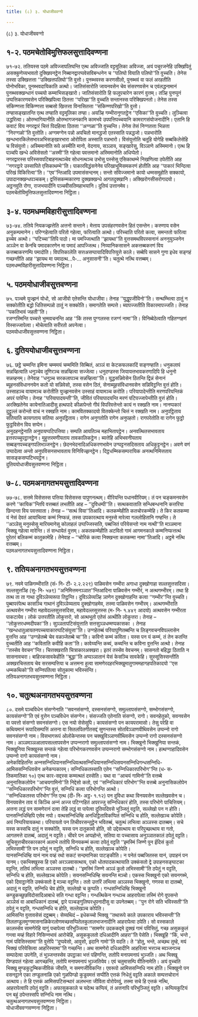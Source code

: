 ```yaml
---
title: (८) ३. योधाजीववग्गो

---
```

(८) ३. योधाजीववग्गो  


## १-२. पठमचेतोविमुत्तिफलसुत्तादिवण्णना

७१-७२. ततियस्स पठमे अविज्जापलिघन्ति एत्थ अविज्जाति वट्टमूलिका अविज्जा, अयं पचुरजनेहि उक्खिपितुं असक्कुणेय्यभावतो दुक्खिपनट्ठेन निब्बानद्वारप्पवेसविबन्धनेन च ‘‘पलिघो वियाति पलिघो’’ति वुच्चति। तेनेस तस्सा उक्खित्तत्ता ‘‘उक्खित्तपलिघो’’ति वुत्तो। पुनब्भवस्स करणसीलो, पुनब्भवं वा फलं अरहतीति पोनोभविका, पुनब्भवदायिकाति अत्थो। जातिसंसारोति जायनवसेन चेव संसरणवसेन च एवंलद्धनामानं पुनब्भवक्खन्धानं पच्चयो कम्माभिसङ्खारो। जातिसंसारोति हि फलूपचारेन कारणं वुत्तम्। तञ्हि पुनप्पुनं उप्पत्तिकारणवसेन परिक्खिपित्वा ठितत्ता ‘‘परिखा’’ति वुच्चति सन्तानस्स परिक्खिपनतो। तेनेस तस्स संकिण्णत्ता विकिण्णत्ता सब्बसो खित्तत्ता विनासितत्ता ‘‘संकिण्णपरिखो’’ति वुत्तो।  
तण्हासङ्खातन्ति एत्थ तण्हाति वट्टमूलिका तण्हा। अयञ्हि गम्भीरानुगतट्ठेन ‘‘एसिका’’ति वुच्चति। लुञ्चित्वा उद्धरित्वा। ओरम्भागियानीति ओरम्भागजनकानि कामभवे उपपत्तिपच्चयानि कामरागसंयोजनादीनि। एतानि हि कवाटं विय नगरद्वारं चित्तं पिदहित्वा ठितत्ता ‘‘अग्गळा’’ति वुच्चन्ति। तेनेस तेसं निग्गतत्ता भिन्नत्ता ‘‘निरग्गळो’’ति वुत्तोति। अग्गमग्गेन पन्नो अपचितो मानद्धजो एतस्साति पन्नद्धजो। पन्नभारोति खन्धभारकिलेसभारअभिसङ्खारभारा ओरोपिता अस्साति पन्नभारो। विसंयुत्तोति चतूहि योगेहि सब्बकिलेसेहि च विसंयुत्तो। अस्मिमानोति रूपे अस्मीति मानो, वेदनाय, सञ्ञाय, सङ्खारेसु, विञ्ञाणे अस्मिमानो। एत्थ हि पञ्चपि खन्धे अविसेसतो ‘‘अस्मी’’ति गहेत्वा पवत्तमानो अस्मिमानोति अधिप्पेतो।  
नगरद्वारस्स परिस्सयपटिबाहनत्थञ्चेव सोधनत्थञ्च उभोसु पस्सेसु एसिकाथम्भे निखणित्वा ठपेतीति आह ‘‘नगरद्वारे उस्सापिते एसिकाथम्भे’’ति। पाकारविद्धंसनेनेव परिखाभूमिसमकरणं होतीति आह ‘‘पाकारं भिन्दित्वा परिखं विकिरित्वा’’ति। ‘‘एव’’न्तिआदि उपमासंसन्दनम्। सन्तो संविज्जमानो कायो धम्मसमूहोति सक्कायो, उपादानक्खन्धपञ्चकम्। द्वत्तिंसकम्मकारणा दुक्खक्खन्धे आगतदुक्खानि। अक्खिरोगसीसरोगादयो। अट्ठनवुति रोगा, राजभयादीनि पञ्चवीसतिमहाभयानि। दुतियं उत्तानमेव।  
पठमचेतोविमुत्तिफलसुत्तादिवण्णना निट्ठिता।  


## ३-४. पठमधम्मविहारीसुत्तादिवण्णना

७३-७४. ततिये नियकज्झत्तेति अत्तनो सन्ताने। मेत्ताय उपसंहरणवसेन हितं एसन्तेन। करुणाय वसेन अनुकम्पमानेन। परिग्गहेत्वाति परितो गहेत्वा, फरित्वाति अत्थो। परिच्चाति परितो कत्वा, समन्ततो फरित्वा इच्चेव अत्थो। ‘‘पटिच्चा’’तिपि पाठो। मा पमज्जित्थाति ‘‘झायथा’’ति वुत्तसमथविपस्सनानं अननुयुञ्जनेन अञ्ञेन वा केनचि पमादकारणेन मा पमादं आपज्जित्थ। निय्यानिकसासने अकत्तब्बकरणं विय कत्तब्बाकरणम्पि पमादोति। विपत्तिकालेति सत्तअसप्पायादिविपत्तियुत्ते काले। सब्बेपि सासने गुणा इधेव सङ्गहं गच्छन्तीति आह ‘‘झायथ मा पमादत्थ…पे॰… अनुसासनी’’ति। चतुत्थे नत्थि वत्तब्बम्।  
पठमधम्मविहारीसुत्तादिवण्णना निट्ठिता।  


## ५. पठमयोधाजीवसुत्तवण्णना

७५. पञ्चमे युज्झनं योधो, सो आजीवो एतेसन्ति योधाजीवा। तेनाह ‘‘युद्धूपजीविनो’’ति। सन्थम्भित्वा ठातुं न सक्कोतीति बद्धो धितिसम्पन्नो ठातुं न सक्कोति। समागतेति सम्पत्ते। ब्यापज्जतीति विकारमापज्जति। तेनाह ‘‘पकतिभावं जहती’’ति।  
रजग्गस्मिन्ति पच्चत्ते भुम्मवचनन्ति आह ‘‘किं तस्स पुग्गलस्स रजग्गं नामा’’ति। विनिब्बेठेत्वाति गहितग्गहणं विस्सज्जापेत्वा। मोचेत्वाति सरीरतो अपनेत्वा।  
पठमयोधाजीवसुत्तवण्णना निट्ठिता।  


## ६. दुतिययोधाजीवसुत्तवण्णना

७६. छट्ठे चम्मन्ति इमिना चम्ममयं चम्ममिति सिब्बितं, अञ्ञं वा केटकफलकादिं सङ्गण्हाति। धनुकलापं सन्नय्हित्वाति धनुञ्चेव तूणिरञ्च सन्नय्हित्वा सज्जेत्वा। धनुदण्डस्स जियायत्तभावकरणादिपि हि धनुनो सन्नय्हनम्। तेनेवाह ‘‘धनुञ्च सरकलापञ्च सन्नय्हित्वा’’ति। युद्धसन्निवेसेन ठितन्ति द्विन्नं सेनानं ब्यूहनसंविधाननयेन कतो यो सन्निवेसो, तस्स वसेन ठितं, सेनाब्यूहसंविधानवसेन सन्निविट्ठन्ति वुत्तं होति। उस्साहञ्च वायामञ्च करोतीति युज्झनवसेन उस्साहं वायामञ्च करोति। परियापादेन्तीति मरणपरियन्तिकं अपरं पापेन्ति। तेनाह ‘‘परियापादयन्ती’’ति, जीवितं परियापादयन्ति मरणं पटिपज्जापेन्तीति वुत्तं होति।  
अरक्खितेनेव कायेनातिआदीसु हत्थपादे कीळापेन्तो गीवं विपरिवत्तेन्तो कायं न रक्खति नाम। नानप्पकारं दुट्ठुल्लं करोन्तो वाचं न रक्खति नाम। कामवितक्कादयो वितक्केन्तो चित्तं न रक्खति नाम। अनुपट्ठिताय सतियाति कायगताय सतिया अनुपट्ठिताय। रागेन अनुगतोति रागेन अनुपहतो। रागपरेतोति वा रागेन फुट्ठो फुट्ठविसेन विय सप्पेन।  
अनुदहनट्ठेनाति अनुपायप्पटिपत्तिया। सम्पति आयतिञ्च महाभितापट्ठेन। अनवत्थितसभावताय इत्तरपच्चुपट्ठानट्ठेन। मुहुत्तरमणीयताय तावकालिकट्ठेन। ब्यत्तेहि अभिभवनीयताय सब्बङ्गपच्चङ्गपलिभञ्जनट्ठेन। छेदनभेदनादिअधिकरणभावेन उग्घट्टनसदिसताय अधिकुट्टनट्ठेन। अवणे वणं उप्पादेत्वा अन्तो अनुपविसनसभावताय विनिविज्झनट्ठेन। दिट्ठधम्मिकसम्परायिक अनत्थनिमित्तताय सासङ्कसप्पटिभयट्ठेन।  
दुतिययोधाजीवसुत्तवण्णना निट्ठिता।  


## ७-८. पठमअनागतभयसुत्तादिवण्णना

७७-७८. सत्तमे विसेसस्स पत्तिया विसेसस्स पापुणनत्थम्। वीरियन्ति पधानवीरियम्। तं पन चङ्कमनवसेन करणे ‘‘कायिक’’न्तिपि वत्तब्बतं लभतीति आह – ‘‘दुविधम्पी’’ति। सत्थकवाताति सन्धिबन्धनानि कत्तरिया छिन्दन्ता विय पवत्तवाता। तेनाह – ‘‘सत्थं विया’’तिआदि। कतकम्मेहीति कतचोरकम्मेहि। ते किर कतकम्मा यं नेसं देवतं आयाचित्वा कम्मं निप्फन्नं, तस्स उपकारत्थाय मनुस्से मारेत्वा गललोहितानि गण्हन्ति। ते ‘‘अञ्ञेसु मनुस्सेसु मारियमानेसु कोलाहलं उप्पज्जिस्सति, पब्बजितं परियेसन्तो नाम नत्थी’’ति मञ्ञमाना भिक्खू गहेत्वा मारेन्ति। तं सन्धायेतं वुत्तम्। अकतकम्मेहीति अटवितो गामं आगमनकाले कम्मनिप्फत्तत्थं पुरेतरं बलिकम्मं कातुकामेहि। तेनेवाह – ‘‘चोरिकं कत्वा निक्खन्ता कतकम्मा नामा’’तिआदि। अट्ठमे नत्थि वत्तब्बम्।  
पठमअनागतभयसुत्तादिवण्णना निट्ठिता।  


## ९. ततियअनागतभयसुत्तवण्णना

७९. नवमे पाळिगम्भीराति (सं॰ नि॰ टी॰ २.२.२२९) पाळिवसेन गम्भीरा अगाधा दुक्खोगाहा सल्लसुत्तसदिसा। सल्लसुत्तञ्हि (सु॰ नि॰ ५७९) ‘‘अनिमित्तमनञ्ञात’’न्तिआदिना पाळिवसेन गम्भीरं, न अत्थगम्भीरम्। तथा हि तत्थ ता ता गाथा दुविञ्ञेय्यरूपा तिट्ठन्ति। दुविञ्ञेय्यञ्हि ञाणेन दुक्खोगाहन्ति कत्वा ‘‘गम्भीर’’न्ति वुच्चति। पुब्बापरंपेत्थ कासञ्चि गाथानं दुविञ्ञेय्यताय दुक्खोगाहमेव, तस्मा पाळिवसेन गम्भीरम्। अत्थगम्भीराति अत्थवसेन गम्भीरा महावेदल्लसुत्तसदिसा, महावेदल्लसुत्तस्स (म॰ नि॰ १.४४९ आदयो) अत्थवसेन गम्भीरता पाकटायेव। लोकं उत्तरतीति लोकुत्तरो, सो अत्थभूतो एतेसं अत्थीति लोकुत्तरा। तेनाह – ‘‘लोकुत्तरधम्मदीपका’’ति। सुञ्ञतापटिसंयुत्ताति सत्तसुञ्ञधम्मप्पकासका । तेनाह ‘‘खन्धधातुआयतनपच्चयाकारप्पटिसंयुत्ता’’ति। उग्गहेतब्बं परियापुणितब्बन्ति च लिङ्गवचनविपल्‍लासेन वुत्तन्ति आह ‘‘उग्गहेतब्बे चेव वळञ्‍जेतब्बे चा’’ति। कविनो कम्मं कविता। यस्स पन यं कम्मं, तं तेन कतन्ति वुच्‍चतीति आह ‘‘कविताति कवीहि कता’’ति। कावेय्यन्ति कब्यं, कब्यन्ति च कविना वुत्तन्ति अत्थो। तेनाह ‘‘तस्सेव वेवचन’’न्ति। चित्तक्खराति चित्राकारअक्खरा। इतरं तस्सेव वेवचनम्। सासनतो बहिद्धा ठिताति न सासनावचरा। बाहिरकसावकेहीति ‘‘बुद्धा’’ति अप्पञ्‍ञातानं येसं केसञ्‍चि सावकेहि। सुस्सूसिस्सन्तीति अक्खरचित्तताय चेव सरसम्पत्तिया च अत्तमना हुत्वा सामणेरदहरभिक्खुमातुगाममहागहपतिकादयो ‘‘एस धम्मकथिको’’ति सन्‍निपतित्वा सोतुकामा भविस्सन्ति।  
ततियअनागतभयसुत्तवण्णना निट्ठिता।  


## १०. चतुत्थअनागतभयसुत्तवण्णना

८०. दसमे पञ्‍चविधेन संसग्गेनाति ‘‘सवनसंसग्गो, दस्सनसंसग्गो, समुल्‍लापसंसग्गो, सम्भोगसंसग्गो, कायसंसग्गो’’ति एवं वुत्तेन पञ्‍चविधेन संसग्गेन। संसज्‍जति एतेनाति संसग्गो, रागो। सवनहेतुको, सवनवसेन वा पवत्तो संसग्गो सवनसंसग्गो। एस नयो सेसेसुपि। कायसंसग्गो पन कायपरामासो। तेसु परेहि वा कथियमानं रूपादिसम्पत्तिं अत्तना वा सितलपितगीतसद्दं सुणन्तस्स सोतविञ्‍ञाणवीथिवसेन उप्पन्‍नो रागो सवनसंसग्गो नाम। विसभागरूपं ओलोकेन्तस्स पन चक्खुविञ्‍ञाणवीथिवसेन उप्पन्‍नो रागो दस्सनसंसग्गो नाम। अञ्‍ञमञ्‍ञआलापसल्‍लापवसेन उप्पन्‍नरागो समुल्‍लापसंसग्गो नाम। भिक्खुनो भिक्खुनिया सन्तकं, भिक्खुनिया भिक्खुस्स सन्तकं गहेत्वा परिभोगकरणवसेन उप्पन्‍नरागो सम्भोगसंसग्गो नाम। हत्थग्गाहादिवसेन उप्पन्‍नो रागो कायसंसग्गो नाम।  
अनेकविहितन्ति अन्‍नसन्‍निधिपानसन्‍निधिवत्थसन्‍निधियानसन्‍निधिसयनसन्‍निधिगन्धसन्‍निधि- आमिससन्‍निधिवसेन अनेकप्पकारम्। सन्‍निधिकतस्साति एतेन ‘‘सन्‍निधिकारपरिभोग’’न्ति (ध॰ स॰ तिकमातिका १०) एत्थ कार-सद्दस्स कम्मत्थतं दस्सेति। यथा वा ‘‘आचयं गामिनो’’ति वत्तब्बे अनुनासिकलोपेन ‘‘आचयगामिनो’’ति निद्देसो कतो, एवं ‘‘सन्‍निधिकारं परिभोग’’न्ति वत्तब्बे अनुनासिकलोपेन ‘‘सन्‍निधिकारपरिभोग’’न्ति वुत्तं, सन्‍निधिं कत्वा परिभोगन्ति अत्थो।  
‘‘सन्‍निधिकतस्स परिभोग’’न्ति एत्थ (दी॰ नि॰ अट्ठ॰ १.१२) पन दुविधा कथा विनयवसेन सल्‍लेखवसेन च। विनयवसेन ताव यं किञ्‍चि अन्‍नं अज्‍ज पटिग्गहितं अपरज्‍जु सन्‍निधिकारं होति, तस्स परिभोगे पाचित्तियम्। अत्तना लद्धं पन सामणेरानं दत्वा तेहि लद्धं वा पापेत्वा दुतियदिवसे भुञ्‍जितुं वट्टति, सल्‍लेखो पन न होति। पानसन्‍निधिम्हिपि एसेव नयो। वत्थसन्‍निधिम्हि अनधिट्ठिताविकप्पितं सन्‍निधि च होति, सल्‍लेखञ्‍च कोपेति। अयं निप्परियायकथा। परियायतो पन तिचीवरसन्तुट्ठेन भवितब्बं, चतुत्थं लभित्वा अञ्‍ञस्स दातब्बम्। सचे यस्स कस्सचि दातुं न सक्‍कोति, यस्स पन दातुकामो होति, सो उद्देसत्थाय वा परिपुच्छत्थाय वा गतो, आगतमत्ते दातब्बं, अदातुं न वट्टति। चीवरे पन अप्पहोन्ते, सतिया वा पच्‍चासाय अनुञ्‍ञातकालं ठपेतुं वट्टति। सूचिसुत्तचीवरकारकानं अलाभे ततोपि विनयकम्मं कत्वा ठपेतुं वट्टति ‘‘इमस्मिं जिण्णे पुन ईदिसं कुतो लभिस्सामी’’ति पन ठपेतुं न वट्टति, सन्‍निधि च होति, सल्‍लेखञ्‍च कोपेति।  
यानसन्‍निधिम्हि यानं नाम वय्हं रथो सकटं सन्दमानिका पाटङ्कीति। न पनेतं पब्बजितस्स यानं, उपाहनं पन यानम्। एकभिक्खुस्स हि एको अरञ्‍ञवासत्थाय, एको धोतपादकत्थायाति उक्‍कंसतो द्वे उपाहनसङ्घाटका वट्टन्ति, ततियं लभित्वा अञ्‍ञस्स दातब्बो। ‘‘इमस्मिं जिण्णे अञ्‍ञं कुतो लभिस्सामी’’ति ठपेतुं न वट्टति, सन्‍निधि च होति, सल्‍लेखञ्‍च कोपेति। सयनसन्‍निधिम्हि सयनन्ति मञ्‍चो। एकस्स भिक्खुनो एको सयनगब्भे, एको दिवाट्ठानेति उक्‍कंसतो द्वे मञ्‍चा वट्टन्ति। ततो उत्तरिं लभित्वा अञ्‍ञस्स भिक्खुनो, गणस्स वा दातब्बो, अदातुं न वट्टति, सन्‍निधि चेव होति, सल्‍लेखो च कुप्पति। गन्धसन्‍निधिम्हि भिक्खुनो कण्डुकच्छुछविदोसादिआबाधे सति गन्धा वट्टन्ति। गन्धत्थिकेन गन्धञ्‍च आहरापेत्वा तस्मिं रोगे वूपसन्ते अञ्‍ञेसं वा आबाधिकानं दातब्बं, द्वारे पञ्‍चङ्गुलिघरधूपनादीसु वा उपनेतब्बम्। ‘‘पुन रोगे सति भविस्सती’’ति ठपेतुं न वट्टति, गन्धसन्‍निधि च होति, सल्‍लेखञ्‍च कोपेति।  
आमिसन्ति वुत्तावसेसं दट्ठब्बम्। सेय्यथिदं – इधेकच्‍चो भिक्खु ‘‘तथारूपे काले उपकाराय भविस्सन्ती’’ति तिलतण्डुलमुग्गमासनाळिकेरलोणमच्छसप्पितेलकुलालभाजनादीनि आहरापेत्वा ठपेति। सो वस्सकाले कालस्सेव सामणेरेहि यागुं पचापेत्वा परिभुञ्‍जित्वा ‘‘सामणेर उदककद्दमे दुक्खं गामं पविसितुं, गच्छ असुककुलं गन्त्वा मय्हं विहारे निसिन्‍नभावं आरोचेहि, असुककुलतो दधिआदीनि आहरा’’ति पेसेति। भिक्खूहि ‘‘किं, भन्ते , गामं पविसिस्सामा’’ति वुत्तेपि ‘‘दुप्पवेसो, आवुसो, इदानि गामो’’ति वदति। ते ‘‘होतु, भन्ते, अच्छथ तुम्हे, मयं भिक्खं परियेसित्वा आहरिस्सामा’’ति गच्छन्ति। अथ सामणेरो दधिआदीनि आहरित्वा भत्तञ्‍च ब्यञ्‍जनञ्‍च सम्पादेत्वा उपनेति, तं भुञ्‍जन्तस्सेव उपट्ठाका भत्तं पहिणन्ति, ततोपि मनापमनापं भुञ्‍जति। अथ भिक्खू पिण्डपातं गहेत्वा आगच्छन्ति, ततोपि मनापमनापं भुञ्‍जतियेव। एवं चतुमासम्पि वीतिनामेति। अयं वुच्‍चति भिक्खु मुण्डकुटुम्बिकजीविकं जीवति, न समणजीविकन्ति। एवरूपो आमिससन्‍निधि नाम होति। भिक्खुनो पन वसनट्ठाने एका तण्डुलनाळि एको गुळपिण्डो कुडुवमत्तं सप्पीति एत्तकं निधेतुं वट्टति अकाले सम्पत्तचोरानं अत्थाय। ते हि एत्तकं आमिसपटिसन्थारं अलभन्ता जीविता वोरोपेय्युं, तस्मा सचे हि एत्तकं नत्थि, आहरापेत्वापि ठपेतुं वट्टति। अफासुककाले च यदेत्थ कप्पियं, तं अत्तनापि परिभुञ्‍जितुं वट्टति। कप्पियकुटियं पन बहुं ठपेन्तस्सपि सन्‍निधि नाम नत्थि।  
चतुत्थअनागतभयसुत्तवण्णना निट्ठिता।  
योधाजीववग्गवण्णना निट्ठिता।  